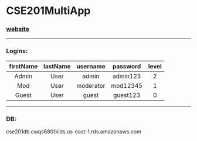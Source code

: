 # CSE201MultiApp
### [website](http://ceclnx01.cec.miamioh.edu/~zaleskjr/CSE201MultiApp/)
-----
### Logins:

| firstName | lastName |  username | password | level |
|:---------:|:--------:|:---------:|:--------:|:-----:|
|   Admin   |   User   |   admin   | admin123 |   2   |
|    Mod    |   User   | moderator | mod12345 |   1   |
|   Guest   |   User   |   guest   | guest123 |   0   |

----

### DB:
cse201db.cwqs6801klds.us-east-1.rds.amazonaws.com

